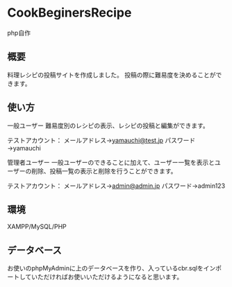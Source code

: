 # CookBeginersRecipe
php自作

## 概要
料理レシピの投稿サイトを作成しました。
投稿の際に難易度を決めることができます。


## 使い方
一般ユーザー
難易度別のレシピの表示、レシピの投稿と編集ができます。

テストアカウント：
メールアドレス→yamauchi@test.jp
パスワード→yamauchi

管理者ユーザー
一般ユーザーのできることに加えて、ユーザー一覧を表示とユーザーの削除、投稿一覧の表示と削除を行うことができます。

テストアカウント：
メールアドレス→admin@admin.jp
パスワード→admin123

## 環境
XAMPP/MySQL/PHP

## データベース
お使いのphpMyAdminに上のデータベースを作り、入っているcbr.sqlをインポートしていただければお使いいただけるようになると思います。
